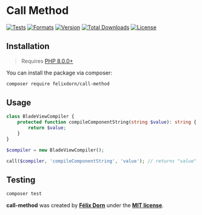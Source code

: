 # Call Method

[![Tests](https://github.com/felixdorn/call-method/actions/workflows/tests.yml/badge.svg?branch=master)](https://github.com/felixdorn/call-method/actions/workflows/tests.yml)
[![Formats](https://github.com/felixdorn/call-method/actions/workflows/formats.yml/badge.svg?branch=master)](https://github.com/felixdorn/call-method/actions/workflows/formats.yml)
[![Version](https://poser.pugx.org/felixdorn/call-method/version)](//packagist.org/packages/felixdorn/call-method)
[![Total Downloads](https://poser.pugx.org/felixdorn/call-method/downloads)](//packagist.org/packages/felixdorn/call-method)
[![License](https://poser.pugx.org/felixdorn/call-method/license)](//packagist.org/packages/felixdorn/call-method)

## Installation

> Requires [PHP 8.0.0+](https://php.net/releases)

You can install the package via composer:

```bash
composer require felixdorn/call-method
```

## Usage

```php
class BladeViewCompiler {
    protected function compileComponentString(string $value): string {
        return $value;
    }
}

$compiler = new BladeViewCompiler();

call($compiler, 'compileComponentString', 'value'); // returns "value"
```

## Testing

```bash
composer test
```

**call-method** was created by **[Félix Dorn](https://twitter.com/afelixdorn)** under
the **[MIT license](https://opensource.org/licenses/MIT)**.
